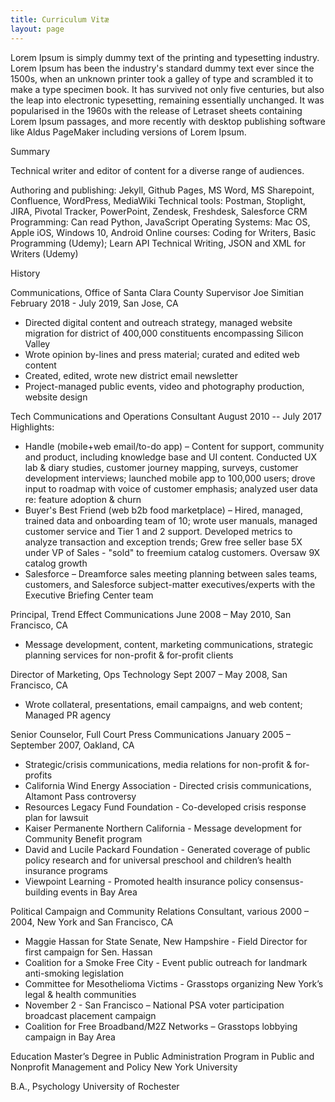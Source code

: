 ```yaml
---
title: Curriculum Vitæ
layout: page
---
```

Lorem Ipsum is simply dummy text of the printing and typesetting industry. Lorem Ipsum has been the industry's standard dummy text ever since the 1500s, when an unknown printer took a galley of type and scrambled it to make a type specimen book. It has survived not only five centuries, but also the leap into electronic typesetting, remaining essentially unchanged. It was popularised in the 1960s with the release of Letraset sheets containing Lorem Ipsum passages, and more recently with desktop publishing software like Aldus PageMaker including versions of Lorem Ipsum.

Summary

Technical writer and editor of content for a diverse range of audiences.

Authoring and publishing: Jekyll, Github Pages, MS Word, MS Sharepoint, Confluence, WordPress,   MediaWiki
Technical tools:  Postman, Stoplight, JIRA, Pivotal Tracker, PowerPoint, Zendesk, Freshdesk,  Salesforce CRM
Programming:  Can read Python, JavaScript
Operating Systems: Mac OS, Apple iOS, Windows 10, Android
Online courses:  Coding for Writers, Basic Programming (Udemy); Learn API Technical Writing, JSON and XML for Writers (Udemy) 

History

Communications, Office of Santa Clara County Supervisor Joe Simitian
February 2018 - July 2019, San Jose, CA
- Directed digital content and outreach strategy, managed website migration for district of 400,000 constituents encompassing Silicon Valley
- Wrote opinion by-lines and press material; curated and edited web content
- Created, edited, wrote new district email newsletter
- Project-managed public events, video and photography production, website design 

Tech Communications and Operations Consultant
August 2010 -- July 2017
Highlights:
- Handle (mobile+web email/to-do app) – Content for support, community and product, including knowledge base and UI content. Conducted UX lab & diary studies, customer journey mapping, surveys, customer development interviews; launched mobile app to 100,000 users; drove input to roadmap with voice of customer emphasis; analyzed user data re: feature adoption & churn
- Buyer's Best Friend (web b2b food marketplace) – Hired, managed, trained data and onboarding team of 10; wrote user manuals, managed customer service and Tier 1 and 2 support. Developed metrics to analyze transaction and exception trends; Grew free seller base 5X under VP of Sales - "sold" to freemium catalog customers. Oversaw 9X catalog growth
- Salesforce – Dreamforce sales meeting planning between sales teams, customers, and Salesforce subject-matter executives/experts with the Executive Briefing Center team

Principal, Trend Effect Communications
June 2008 – May 2010,  San Francisco, CA
- Message development, content, marketing communications, strategic planning services for non-profit & for-profit clients

Director of Marketing, Ops Technology
Sept 2007 – May 2008,  San Francisco, CA
- Wrote collateral, presentations, email campaigns, and web content; Managed PR agency

Senior Counselor,  Full Court Press Communications
January 2005 – September 2007,  Oakland, CA
- Strategic/crisis communications, media relations for non-profit & for-profits
- California Wind Energy Association - Directed crisis communications, Altamont Pass controversy
- Resources Legacy Fund Foundation - Co-developed crisis response plan for lawsuit
- Kaiser Permanente Northern California - Message development for Community Benefit program
- David and Lucile Packard Foundation - Generated coverage of public policy research and for universal preschool and children’s health insurance programs
- Viewpoint Learning - Promoted health insurance policy consensus-building events in Bay Area

Political Campaign and Community Relations Consultant, various
2000 – 2004, New York and San Francisco, CA
- Maggie Hassan for State Senate, New Hampshire - Field Director for first campaign for Sen. Hassan
- Coalition for a Smoke Free City - Event public outreach for landmark anti-smoking legislation 
- Committee for Mesothelioma Victims - Grasstops organizing New York’s legal & health communities
- November 2 - San Francisco  – National PSA voter participation broadcast placement campaign
- Coalition for Free Broadband/M2Z Networks – Grasstops lobbying campaign in Bay Area


Education
Master’s Degree in Public Administration
Program in Public and Nonprofit Management and Policy
New York University

B.A., Psychology
University of Rochester

